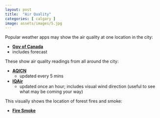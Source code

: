 ```yaml
---
layout: post
title:  "Air Quality"
categories: [ calgary ]
image: assets/images/5.jpg
---
```


Popular weather apps may show the air quality at one location in the city:

+ **[Gov of Canada](https://weather.gc.ca/airquality/pages/abaq-002_e.html/)**
+ includes forecast

These show air quality readings from all around the city:

+   **[AQICN](https://aqicn.org/city/canada/alberta/calgary-central-2/)**
    +  updated every 5 mins
+   **[IQAir](https://www.iqair.com/ca/)**
    +  updated once an hour; includes visual wind direction (useful to see what may be coming your way)

This visually shows the location of forest fires and smoke:

+ **[Fire Smoke](https://firesmoke.ca/forecasts/current//)**
